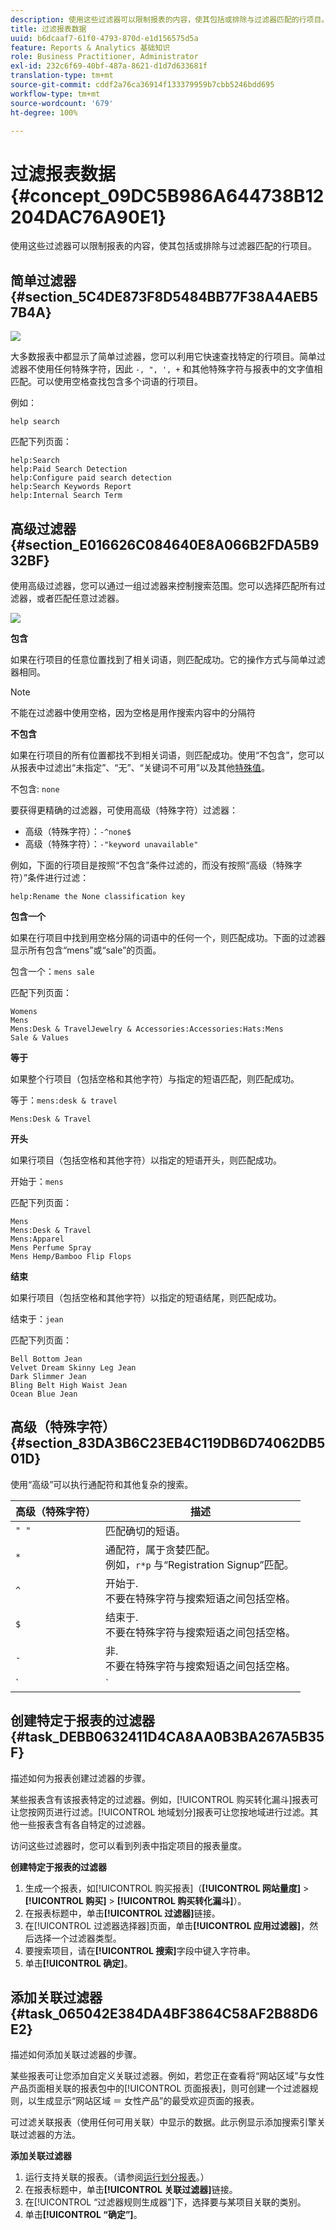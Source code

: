 ```yaml
---
description: 使用这些过滤器可以限制报表的内容，使其包括或排除与过滤器匹配的行项目。
title: 过滤报表数据
uuid: b6dcaaf7-61f0-4793-870d-e1d156575d5a
feature: Reports & Analytics 基础知识
role: Business Practitioner, Administrator
exl-id: 232c6f69-40bf-487a-8621-d1d7d633681f
translation-type: tm+mt
source-git-commit: cddf2a76ca36914f133379959b7cbb5246bdd695
workflow-type: tm+mt
source-wordcount: '679'
ht-degree: 100%

---
```


# 过滤报表数据 {#concept_09DC5B986A644738B12204DAC76A90E1}

使用这些过滤器可以限制报表的内容，使其包括或排除与过滤器匹配的行项目。

## 简单过滤器  {#section_5C4DE873F8D5484BB77F38A4AEB57B4A}

![](assets/filter.png)

大多数报表中都显示了简单过滤器，您可以利用它快速查找特定的行项目。简单过滤器不使用任何特殊字符，因此 `-, ", ', +` 和其他特殊字符与报表中的文字值相匹配。可以使用空格查找包含多个词语的行项目。

例如：

```
help search
```

匹配下列页面：

```
help:Search
help:Paid Search Detection
help:Configure paid search detection
help:Search Keywords Report
help:Internal Search Term
```

## 高级过滤器 {#section_E016626C084640E8A066B2FDA5B932BF}

使用高级过滤器，您可以通过一组过滤器来控制搜索范围。您可以选择匹配所有过滤器，或者匹配任意过滤器。

![](assets/advanced_filter.png)

**包含**

如果在行项目的任意位置找到了相关词语，则匹配成功。它的操作方式与简单过滤器相同。

>[!NOTE]
>
>不能在过滤器中使用空格，因为空格是用作搜索内容中的分隔符

**不包含**

如果在行项目的所有位置都找不到相关词语，则匹配成功。使用“不包含”，您可以从报表中过滤出“未指定”、“无”、“关键词不可用”以及其他[特殊值](https://docs.adobe.com/content/help/zh-Hans/analytics/technotes/unspecified.html)。

不包含: `none`

要获得更精确的过滤器，可使用高级（特殊字符）过滤器：

* 高级（特殊字符）：`-^none$`
* 高级（特殊字符）：`-"keyword unavailable"`

例如，下面的行项目是按照“不包含”条件过滤的，而没有按照“高级（特殊字符）”条件进行过滤：

```
help:Rename the None classification key
```

**包含一个**

如果在行项目中找到用空格分隔的词语中的任何一个，则匹配成功。下面的过滤器显示所有包含“mens”或“sale”的页面。

包含一个：`mens sale`

匹配下列页面：

```
Womens
Mens
Mens:Desk & TravelJewelry & Accessories:Accessories:Hats:Mens
Sale & Values
```

**等于**

如果整个行项目（包括空格和其他字符）与指定的短语匹配，则匹配成功。

等于：`mens:desk & travel`

`Mens:Desk & Travel`

**开头**

如果行项目（包括空格和其他字符）以指定的短语开头，则匹配成功。

开始于：`mens`

匹配下列页面：

```
Mens
Mens:Desk & Travel
Mens:Apparel
Mens Perfume Spray
Mens Hemp/Bamboo Flip Flops
```

**结束**

如果行项目（包括空格和其他字符）以指定的短语结尾，则匹配成功。

结束于：`jean`

匹配下列页面：

```
Bell Bottom Jean
Velvet Dream Skinny Leg Jean
Dark Slimmer Jean
Bling Belt High Waist Jean
Ocean Blue Jean
```

## 高级（特殊字符）{#section_83DA3B6C23EB4C119DB6D74062DB501D}

使用“高级”可以执行通配符和其他复杂的搜索。

| 高级（特殊字符） | 描述 |
|--- |--- |
| `" "` | 匹配确切的短语。 |
| `*` | 通配符，属于贪婪匹配。<br>例如，`r*p` 与“Registration Signup”匹配。 |
| `^` | 开始于. <br>不要在特殊字符与搜索短语之间包括空格。 |
| `$` | 结束于. <br>不要在特殊字符与搜索短语之间包括空格。 |
| `-` | 非. <br>不要在特殊字符与搜索短语之间包括空格。 |
| `|` | 或者，<br>注意：必须在管道字符的两边各包括一个空格，即 `" | "`。 |

## 创建特定于报表的过滤器 {#task_DEBB0632411D4CA8AA0B3BA267A5B35F}

描述如何为报表创建过滤器的步骤。

<!-- 

t_reports_filter_specific.xml

 -->

某些报表含有该报表特定的过滤器。例如，[!UICONTROL 购买转化漏斗]报表可让您按网页进行过滤。[!UICONTROL 地域划分]报表可让您按地域进行过滤。其他一些报表含有各自特定的过滤器。

访问这些过滤器时，您可以看到列表中指定项目的报表量度。

**创建特定于报表的过滤器**

1. 生成一个报表，如[!UICONTROL 购买报表]（**[!UICONTROL 网站量度]** > **[!UICONTROL 购买]** > **[!UICONTROL 购买转化漏斗]**）。
1.  在报表标题中，单击&#x200B;**[!UICONTROL 过滤器]**&#x200B;链接。
1.  在[!UICONTROL 过滤器选择器]页面，单击&#x200B;**[!UICONTROL 应用过滤器]**，然后选择一个过滤器类型。
1.  要搜索项目，请在&#x200B;**[!UICONTROL 搜索]**&#x200B;字段中键入字符串。
1. 单击&#x200B;**[!UICONTROL 确定]**。

## 添加关联过滤器 {#task_065042E384DA4BF3864C58AF2B88D6E2}

描述如何添加关联过滤器的步骤。

<!-- 

t_reports_correlation_filter.xml

 -->

某些报表可让您添加自定义关联过滤器。例如，若您正在查看将“网站区域”与女性产品页面相关联的报表包中的[!UICONTROL 页面报表]，则可创建一个过滤器规则，以生成显示“网站区域 ＝ 女性产品”的最受欢迎页面的报表。

可过滤关联报表（使用任何可用关联）中显示的数据。此示例显示添加搜索引擎关联过滤器的方法。

**添加关联过滤器**

1. 运行支持关联的报表。（请参阅[运行划分报表](/help/analyze/reports-analytics/reports-customize/breakdowns.md#task_F685624830E64C829C8BE6435A107F69)。）
1. 在报表标题中，单击&#x200B;**[!UICONTROL 关联过滤器]**&#x200B;链接。
1. 在[!UICONTROL “过滤器规则生成器”]下，选择要与某项目关联的类别。
1. 单击&#x200B;**[!UICONTROL “确定”]**。
